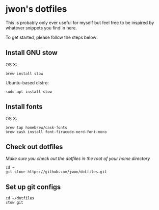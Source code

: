 # jwon's dotfiles
This is probably only ever useful for myself but feel free to be inspired by whatever snippets you find in here.

To get started, please follow the steps below:

## Install GNU stow
OS X:
```
brew install stow
```
Ubuntu-based distro:
```
sudo apt install stow
```

## Install fonts
OS X:
```
brew tap homebrew/cask-fonts
brew cask install font-firacode-nerd-font-mono
```

## Check out dotfiles
*Make sure you check out the dotfiles in the root of your home directory*
```
cd ~
git clone https://github.com/jwon/dotfiles.git
```

## Set up git configs
```
cd ~/dotfiles
stow git
```

